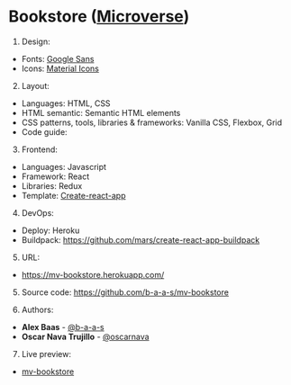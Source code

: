 # Bookstore ([Microverse](https://microverse.org))

1. Design:
- Fonts: [Google Sans](https://fonts.googleapis.com/css?family=Google+Sans:100,200,300,400,500,600,700,800,900,1000)
- Icons: [Material Icons](https://material.io/resources/icons/)

2. Layout:
- Languages: HTML, CSS
- HTML semantic: Semantic HTML elements 
- CSS patterns, tools, libraries & frameworks: Vanilla CSS, Flexbox, Grid
- Code guide: 

3. Frontend:
- Languages: Javascript
- Framework: React
- Libraries: Redux
- Template: [Create-react-app](https://github.com/facebook/create-react-app)

4. DevOps:
- Deploy: Heroku 
- Buildpack: https://github.com/mars/create-react-app-buildpack

5. URL:
- https://mv-bookstore.herokuapp.com/

5. Source code: https://github.com/b-a-a-s/mv-bookstore

6. Authors:
- **Alex Baas** - [@b-a-a-s](https://github.com/b-a-a-s)
- **Oscar Nava Trujillo** - [@oscarnava](https://github.com/oscarnava)

7. Live preview:
- [mv-bookstore](https://oscarnava.github.io/mv-bookstore/)
